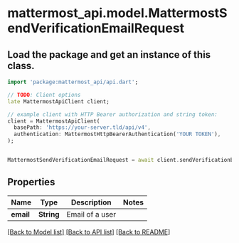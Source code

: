 # mattermost_api.model.MattermostSendVerificationEmailRequest

## Load the package and get an instance of this class.
```dart
import 'package:mattermost_api/api.dart';

// TODO: Client options
late MattermostApiClient client;

// example client with HTTP Bearer authorization and string token:
client = MattermostApiClient(
  basePath: 'https://your-server.tld/api/v4',
  authentication: MattermostHttpBearerAuthentication('YOUR TOKEN'),
);


MattermostSendVerificationEmailRequest = await client.sendVerificationEmailRequest.FUNCTION_THAT_RETURNS_THIS_CLASS();

```

## Properties
Name | Type | Description | Notes
------------ | ------------- | ------------- | -------------
**email** | **String** | Email of a user | 

[[Back to Model list]](../GENERATED_README.md#documentation-for-models) [[Back to API list]](../GENERATED_README.md#documentation-for-api-endpoints) [[Back to README]](../GENERATED_README.md)


